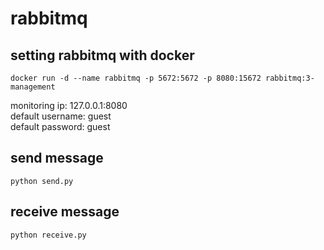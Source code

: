 # rabbitmq

## setting rabbitmq with docker

    docker run -d --name rabbitmq -p 5672:5672 -p 8080:15672 rabbitmq:3-management
    
monitoring ip: 127.0.0.1:8080 <br>
default username: guest <br>
default password: guest <br>

## send message

    python send.py
    
## receive message

    python receive.py
